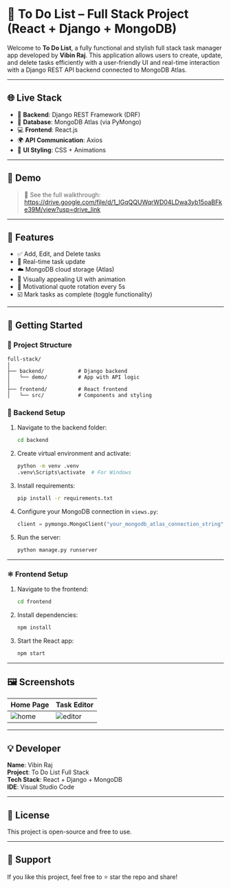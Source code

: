 # 📝 To Do List – Full Stack Project (React + Django + MongoDB)

Welcome to **To Do List**, a fully functional and stylish full stack task manager app developed by **Vibin Raj**. This application allows users to create, update, and delete tasks efficiently with a user-friendly UI and real-time interaction with a Django REST API backend connected to MongoDB Atlas.

---

## 🌐 Live Stack

- 🔧 **Backend**: Django REST Framework (DRF)
- 💾 **Database**: MongoDB Atlas (via PyMongo)
- 💻 **Frontend**: React.js
- 🌍 **API Communication**: Axios
- 🎨 **UI Styling**: CSS + Animations

---

## 📸 Demo

> 🎥 See the full walkthrough: https://drive.google.com/file/d/1_IGqQQUWqrWD04LDwa3yb15oaBFke39M/view?usp=drive_link

---

## 🚀 Features

- ✅ Add, Edit, and Delete tasks
- 🔄 Real-time task update
- ☁️ MongoDB cloud storage (Atlas)
- 🎨 Visually appealing UI with animation
- 🧠 Motivational quote rotation every 5s
- ☑️ Mark tasks as complete (toggle functionality)

---

## 🔧 Getting Started

### 📁 Project Structure

```
full-stack/
│
├── backend/           # Django backend
│   └── demo/          # App with API logic
│
├── frontend/          # React frontend
│   └── src/           # Components and styling
```

### 🔌 Backend Setup

1. Navigate to the backend folder:
    ```bash
    cd backend
    ```

2. Create virtual environment and activate:
    ```bash
    python -m venv .venv
    .venv\Scripts\activate  # For Windows
    ```

3. Install requirements:
    ```bash
    pip install -r requirements.txt
    ```

4. Configure your MongoDB connection in `views.py`:
    ```python
    client = pymongo.MongoClient("your_mongodb_atlas_connection_string")
    ```

5. Run the server:
    ```bash
    python manage.py runserver
    ```

---

### ⚛️ Frontend Setup

1. Navigate to the frontend:
    ```bash
    cd frontend
    ```

2. Install dependencies:
    ```bash
    npm install
    ```

3. Start the React app:
    ```bash
    npm start
    ```

---

## 🖼️ Screenshots

| Home Page | Task Editor |
|-----------|-------------|
| ![home](./screenshots/home.png) | ![editor](./screenshots/editor.png) |

---

## 💡 Developer

**Name**: Vibin Raj  
**Project**: To Do List Full Stack  
**Tech Stack**: React + Django + MongoDB  
**IDE**: Visual Studio Code

---

## 📜 License

This project is open-source and free to use.

---

## 🙌 Support

If you like this project, feel free to ⭐️ star the repo and share!
